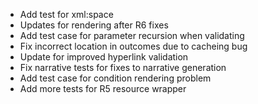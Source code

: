 * Add test for xml:space
* Updates for rendering after R6 fixes
* Add test case for parameter recursion when validating
* Fix incorrect location in outcomes due to cacheing bug
* Update for improved hyperlink validation
* Fix narrative tests for fixes to narrative generation
* Add test case for condition rendering problem
* Add more tests for R5 resource wrapper

